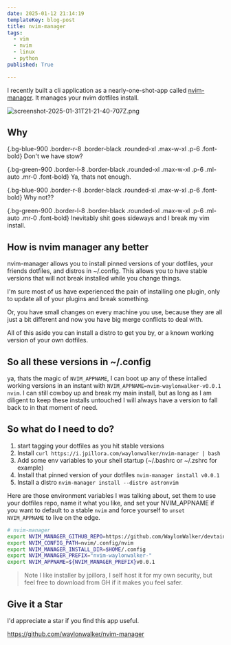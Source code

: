 ```yaml
---
date: 2025-01-12 21:14:19
templateKey: blog-post
title: nvim-manager
tags:
  - vim
  - nvim
  - linux
  - python
published: True

---
```


I recently built a cli application as a nearly-one-shot-app called
[nvim-manager](https://github.com/waylonwalker/nvim-manager). It manages your
nvim dotfiles install.

![screenshot-2025-01-31T21-21-40-707Z.png](https://dropper.wayl.one/api/file/20f800f1-64a6-43a3-93eb-e805b07d86b1.png)

## Why

{.bg-blue-900 .border-r-8 .border-black .rounded-xl .max-w-xl .p-6 .font-bold}
Don't we have stow?

{.bg-green-900 .border-l-8 .border-black .rounded-xl .max-w-xl .p-6 .ml-auto .mr-0 .font-bold}
Ya, thats not enough.

{.bg-blue-900 .border-r-8 .border-black .rounded-xl .max-w-xl .p-6 .font-bold}
Why not??

{.bg-green-900 .border-l-8 .border-black .rounded-xl .max-w-xl .p-6 .ml-auto .mr-0 .font-bold}
Inevitably shit goes sideways and I break my vim install.

## How is nvim manager any better

nvim-manager allows you to install pinned versions of your dotfiles, your
friends dotfiles, and distros in ~/.config.  This allows you to have stable
versions that will not break installed while you change things.

I'm sure most of us have experienced the pain of installing one plugin, only to
update all of your plugins and break something.

Or, you have small changes on every machine you use, because they are all just
a bit different and now you have big merge conflicts to deal with.

All of this aside you can install a distro to get you by, or a known working
version of your own dotfiles.

## So all these versions in ~/.config

ya, thats the magic of `NVIM_APPNAME`, I can boot up any of these intalled
working versions in an instant with `NVIM_APPNAME=nvim-waylonwalker-v0.0.1
nvim`.  I can still cowboy up and break my main install, but as long as I am
diligent to keep these installs untouched I will always have a version to fall
back to in that moment of need.

## So what do I need to do?

1. start tagging your dotfiles as you hit stable versions
1. Install `curl https://i.jpillora.com/waylonwalker/nvim-manager | bash`
1. Add some env variables to your shell startup (~/.bashrc or ~/.zshrc for example)
1. Install that pinned version of your dotfiles `nvim-manager install v0.0.1`
1. Install a distro `nvim-manager install --distro astronvim`

Here are those environment variables I was talking about, set them to use your
dotfiles repo, name it what you like, and set your NVIM_APPNAME if you want to
default to a stable `nvim` and force yourself to `unset NVIM_APPNAME` to live
on the edge.

``` bash
# nvim-manager
export NVIM_MANAGER_GITHUB_REPO=https://github.com/WaylonWalker/devtainer
export NVIM_CONFIG_PATH=nvim/.config/nvim
export NVIM_MANAGER_INSTALL_DIR=$HOME/.config
export NVIM_MANAGER_PREFIX="nvim-waylonwalker-"
export NVIM_APPNAME=${NVIM_MANAGER_PREFIX}v0.0.1
```

> Note I like installer by jpillora, I self host it for my own security, but
> feel free to download from GH if it makes you feel safer.

## Give it a Star

I'd appreciate a star if you find this app useful.

<https://github.com/waylonwalker/nvim-manager>
